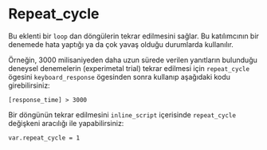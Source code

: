 # Repeat_cycle

Bu eklenti bir `loop` dan döngülerin tekrar edilmesini sağlar. Bu katılımcının bir denemede hata yaptığı ya da çok yavaş olduğu durumlarda kullanılır.

Örneğin, 3000 milisaniyeden daha uzun sürede verilen yanıtların bulunduğu deneysel denemelerin (experimetal trial) tekrar edilmesi için  `repeat_cycle`  ögesini `keyboard_response` ögesinden sonra kullanıp aşağıdaki kodu girebilirsiniz:

	[response_time] > 3000

Bir döngünün tekrar edilmesini `inline_script` içerisinde `repeat_cycle` değişkeni aracılığı ile yapabilirsiniz:

	var.repeat_cycle = 1
